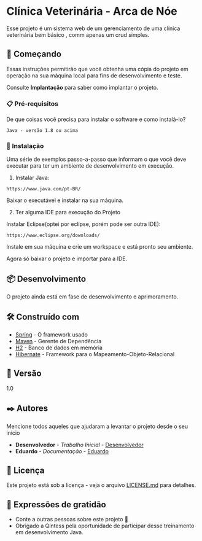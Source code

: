 # Clínica Veterinária - Arca de Nóe

Esse projeto é um sistema web de um gerenciamento de uma clínica veterinária bem básico , comm apenas um crud simples.

## 🚀 Começando

Essas instruções permitirão que você obtenha uma cópia do projeto em operação na sua máquina local para fins de desenvolvimento e teste.

Consulte **Implantação** para saber como implantar o projeto.

### 📋 Pré-requisitos

De que coisas você precisa para instalar o software e como instalá-lo?

```
Java - versão 1.8 ou acima
```

### 🔧 Instalação

Uma série de exemplos passo-a-passo que informam o que você deve executar para ter um ambiente de desenvolvimento em execução.

1) Instalar Java:

```
https://www.java.com/pt-BR/
```

Baixar o executável e instalar na sua máquina. 

2) Ter alguma IDE para execução do Projeto

Instalar Eclipse(optei por eclipse, porém pode ser outra IDE):

```
https://www.eclipse.org/downloads/
```
Instale em sua máquina e crie um workspace e está pronto seu ambiente.

Agora só baixar o projeto e importar para a IDE.

## 📦 Desenvolvimento

O projeto ainda está em fase de desenvolvimento e aprimoramento.

## 🛠️ Construído com

* [Spring](https://spring.io/) - O framework usado
* [Maven](https://maven.apache.org/) - Gerente de Dependência
* [H2](https://www.h2database.com/html/main.html) - Banco de dados em memória
* [Hibernate](https://www.h2database.com/html/main.html) - Framework para o Mapeamento-Objeto-Relacional


## 📌 Versão

1.0

## ✒️ Autores

Mencione todos aqueles que ajudaram a levantar o projeto desde o seu início

* **Desenvolvedor** - *Trabalho Inicial* - [Desenvolvedor](https://github.com/eduardo-carvalho-estudante)
* **Eduardo** - *Documentação* - [Eduardo](https://github.com/eduardo-carvalho-estudante)


## 📄 Licença

Este projeto está sob a licença - veja o arquivo [LICENSE.md](https://github.com/usuario/projeto/licenca) para detalhes.

## 🎁 Expressões de gratidão

* Conte a outras pessoas sobre este projeto 📢
* Obrigado a Qintess pela oportunidade de participar desse treinamento em desenvolvimento Java.
